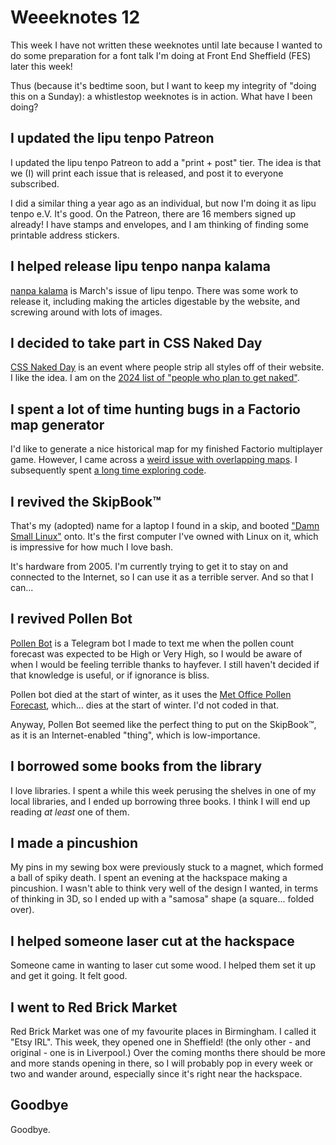 # Weeeknotes 12

This week I have not written these weeknotes until late because I wanted to do some preparation for a font talk I'm doing at Front End Sheffield (FES) later this week!

Thus (because it's bedtime soon, but I want to keep my integrity of "doing this on a Sunday): a whistlestop weeknotes is in action. What have I been doing?

## I updated the lipu tenpo Patreon

I updated the lipu tenpo Patreon to add a "print + post" tier. The idea is that we (I) will print each issue that is released, and post it to everyone subscribed.

I did a similar thing a year ago as an individual, but now I'm doing it as lipu tenpo e.V. It's good. On the Patreon, there are 16 members signed up already! I have stamps and envelopes, and I am thinking of finding some printable address stickers.

## I helped release lipu tenpo nanpa kalama

[nanpa kalama](https://liputenpo.org/lipu/nanpa-kalama/) is March's issue of lipu tenpo. There was some work to release it, including making the articles digestable by the website, and screwing around with lots of images.

## I decided to take part in CSS Naked Day

[CSS Naked Day](https://css-naked-day.github.io/) is an event where people strip all styles off of their website. I like the idea. I am on the [2024 list of "people who plan to get naked"](https://css-naked-day.github.io/2024.html).

## I spent a lot of time hunting bugs in a Factorio map generator

I'd like to generate a nice historical map for my finished Factorio multiplayer game. However, I came across a [weird issue with overlapping maps](https://github.com/L0laapk3/FactorioMaps/issues/128). I subsequently spent [a long time exploring code](https://github.com/L0laapk3/FactorioMaps/pull/129).

## I revived the SkipBook™

That's my (adopted) name for a laptop I found in a skip, and booted ["Damn Small Linux"](http://damnsmalllinux.org/) onto. It's the first computer I've owned with Linux on it, which is impressive for how much I love bash.

It's hardware from 2005. I'm currently trying to get it to stay on and connected to the Internet, so I can use it as a terrible server. And so that I can...

## I revived Pollen Bot

[Pollen Bot](https://github.com/alifeee/pollen_bot/) is a Telegram bot I made to text me when the pollen count forecast was expected to be High or Very High, so I would be aware of when I would be feeling terrible thanks to hayfever. I still haven't decided if that knowledge is useful, or if ignorance is bliss.

Pollen bot died at the start of winter, as it uses the [Met Office Pollen Forecast](https://www.metoffice.gov.uk/weather/warnings-and-advice/seasonal-advice/pollen-forecast), which... dies at the start of winter. I'd not coded in that.

Anyway, Pollen Bot seemed like the perfect thing to put on the SkipBook™, as it is an Internet-enabled "thing", which is low-importance.

## I borrowed some books from the library

I love libraries. I spent a while this week perusing the shelves in one of my local libraries, and I ended up borrowing three books. I think I will end up reading *at least* one of them.

## I made a pincushion

My pins in my sewing box were previously stuck to a magnet, which formed a ball of spiky death. I spent an evening at the hackspace making a pincushion. I wasn't able to think very well of the design I wanted, in terms of thinking in 3D, so I ended up with a "samosa" shape (a square... folded over).

## I helped someone laser cut at the hackspace

Someone came in wanting to laser cut some wood. I helped them set it up and get it going. It felt good.

## I went to Red Brick Market

Red Brick Market was one of my favourite places in Birmingham. I called it "Etsy IRL". This week, they opened one in Sheffield! (the only other - and original - one is in Liverpool.) Over the coming months there should be more and more stands opening in there, so I will probably pop in every week or two and wander around, especially since it's right near the hackspace.

## Goodbye

Goodbye.

